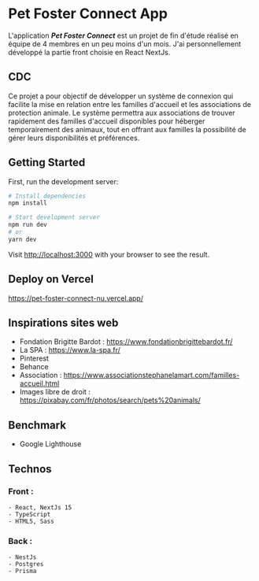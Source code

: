 # Pet Foster Connect App

L'application ***Pet Foster Connect*** est un projet de fin d'étude réalisé en équipe de 4 membres en un peu moins d'un mois.
J'ai personnellement développé la partie front choisie en React NextJs.

## CDC
Ce projet a pour objectif de développer un système de connexion qui facilite la mise en relation entre les familles d'accueil et les associations de protection animale. Le système permettra aux associations de trouver rapidement des familles d'accueil disponibles pour héberger temporairement des animaux, tout en offrant aux familles la possibilité de gérer leurs disponibilités et préférences.

## Getting Started

First, run the development server:

```bash
# Install dependencies
npm install

# Start development server
npm run dev
# or
yarn dev

```

Visit [http://localhost:3000](http://localhost:3000) with your browser to see the result.


## Deploy on Vercel

https://pet-foster-connect-nu.vercel.app/


## Inspirations sites web

- Fondation Brigitte Bardot : https://www.fondationbrigittebardot.fr/
- La SPA : https://www.la-spa.fr/
- Pinterest
- Behance
- Association : https://www.associationstephanelamart.com/familles-accueil.html
- Images libre de droit : https://pixabay.com/fr/photos/search/pets%20animals/ 


## Benchmark

- Google Lighthouse


## Technos

### Front :
    - React, NextJs 15
    - TypeScript
    - HTML5, Sass

### Back :
    - NestJs
    - Postgres
    - Prisma
